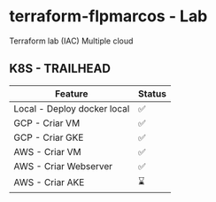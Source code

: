 # terraform-flpmarcos - Lab
Terraform lab (IAC) Multiple cloud


## K8S -  TRAILHEAD

| Feature  | Status |
| ------------- | ------------- |
| Local  - Deploy docker local | ✅  |
| GCP - Criar VM   | ✅  |
| GCP - Criar GKE | ✅  |
| AWS - Criar VM | ✅ |
| AWS - Criar Webserver |  ✅  |
| AWS - Criar AKE  | ⌛  |
